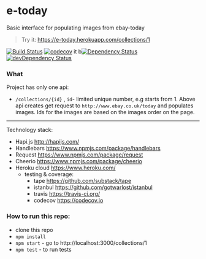 # e-today

Basic interface for populating images from ebay-today

> Try it: https://e-today.herokuapp.com/collections/1

[![Build Status](https://travis-ci.org/heron2014/e-today.svg?branch=master)](https://travis-ci.org/heron2014/e-today)
[![codecov](https://codecov.io/gh/heron2014/e-today/branch/master/graph/badge.svg)](https://codecov.io/gh/heron2014/e-today)
it b[![Dependency Status](https://david-dm.org/heron2014/e-today.svg)](https://david-dm.org/heron2014/e-today)
[![devDependency Status](https://david-dm.org/heron2014/e-today/dev-status.svg)](https://david-dm.org/heron2014/e-today#info=devDependencies)


### What

Project has only one api:
 - ```/collections/{id}``` , ```id```- limited unique number, e.g starts from 1.
 Above api creates get request to ```http://www.ebay.co.uk/today``` and populates images. Ids for the images are based on the images order on the page.

<hr />

Technology stack:
- Hapi.js http://hapijs.com/
- Handlebars https://www.npmjs.com/package/handlebars
- Request https://www.npmjs.com/package/request
- Cheerio https://www.npmjs.com/package/cheerio
- Heroku cloud https://www.heroku.com/
  - testing & coverage:
    - tape https://github.com/substack/tape
    - istanbul https://github.com/gotwarlost/istanbul
    - travis https://travis-ci.org/
    - codecov https://codecov.io

### How to run this repo:

- clone this repo
- ```npm install```
- ```npm start``` - go to http://localhost:3000/collections/1
- ```npm test``` - to run tests
